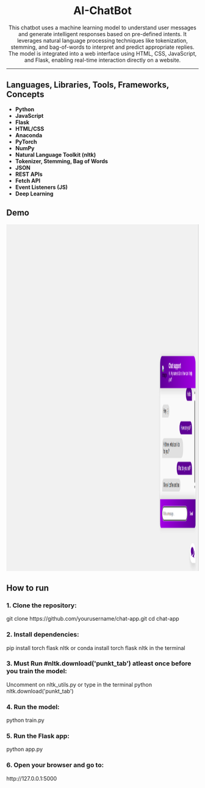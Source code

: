 <h1 align="center" >AI-ChatBot</h1>

<p align="center">
This chatbot uses a machine learning model to understand user messages and generate intelligent responses based on pre-defined intents. It leverages natural language processing techniques like tokenization, stemming, and bag-of-words to interpret and predict appropriate replies. The model is integrated into a web interface using HTML, CSS, JavaScript, and Flask, enabling real-time interaction directly on a website.
</p>

---

<h2>Languages, Libraries, Tools, Frameworks, Concepts</h2>

- **Python**
- **JavaScript**
- **Flask**
- **HTML/CSS**
- **Anaconda** 
- **PyTorch**
- **NumPy**  
- **Natural Language Toolkit (nltk)**  
- **Tokenizer, Stemming, Bag of Words**
- **JSON**  
- **REST APIs**
- **Fetch API**  
- **Event Listeners (JS)**
- **Deep Learning**  


<h2>Demo</h2>
<img width="1906" height="908" alt="image" src="https://github.com/shafiq33/AI-ChatBot/blob/master/demo.png" />

<h2>How to run</h2>
  <h3>1. Clone the repository:</h3> 
   git clone https://github.com/yourusername/chat-app.git
   cd chat-app

<h3>2. Install dependencies:</h3>
pip install torch flask nltk or conda install torch flask nltk in the terminal

<h3>3. Must Run #nltk.download('punkt_tab') atleast once before you train the model:</h3>
   Uncomment on nltk_utils.py or type in the terminal python nltk.download('punkt_tab')

<h3>4. Run the model:</h3>
   python train.py
   
<h3>5. Run the Flask app:</h3>
   python app.py

<h3>6. Open your browser and go to:</h3>
   http://127.0.0.1:5000
